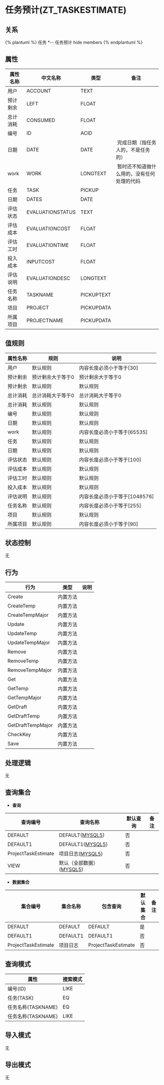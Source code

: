 # 任务预计(ZT_TASKESTIMATE)

  

## 关系
{% plantuml %}
任务 *-- 任务预计 
hide members
{% endplantuml %}

## 属性

| 属性名称        |    中文名称    | 类型     |  备注  |
| --------   |------------| -----   |  -------- | 
|用户|ACCOUNT|TEXT|&nbsp;|
|预计剩余|LEFT|FLOAT|&nbsp;|
|总计消耗|CONSUMED|FLOAT|&nbsp;|
|编号|ID|ACID|&nbsp;|
|日期|DATE|DATE|&nbsp;完成日期（指任务人的，不是任务的）|
|work|WORK|LONGTEXT|&nbsp;暂时还不知道做什么用的，没有任何处理的代码|
|任务|TASK|PICKUP|&nbsp;|
|日期|DATES|DATE|&nbsp;|
|评估状态|EVALUATIONSTATUS|TEXT|&nbsp;|
|评估成本|EVALUATIONCOST|FLOAT|&nbsp;|
|评估工时|EVALUATIONTIME|FLOAT|&nbsp;|
|投入成本|INPUTCOST|FLOAT|&nbsp;|
|评估说明|EVALUATIONDESC|LONGTEXT|&nbsp;|
|任务名称|TASKNAME|PICKUPTEXT|&nbsp;|
|项目|PROJECT|PICKUPDATA|&nbsp;|
|所属项目|PROJECTNAME|PICKUPDATA|&nbsp;|

## 值规则
| 属性名称    | 规则    |  说明  |
| --------   |------------| ----- | 
|用户|默认规则|内容长度必须小于等于[30]|
|预计剩余|预计剩余大于等于0|预计剩余大于等于0|
|预计剩余|默认规则|默认规则|
|总计消耗|总计消耗大于等于0|总计消耗大于等于0|
|总计消耗|默认规则|默认规则|
|编号|默认规则|默认规则|
|日期|默认规则|默认规则|
|work|默认规则|内容长度必须小于等于[65535]|
|任务|默认规则|默认规则|
|日期|默认规则|默认规则|
|评估状态|默认规则|内容长度必须小于等于[100]|
|评估成本|默认规则|默认规则|
|评估工时|默认规则|默认规则|
|投入成本|默认规则|默认规则|
|评估说明|默认规则|内容长度必须小于等于[1048576]|
|任务名称|默认规则|内容长度必须小于等于[255]|
|项目|默认规则|默认规则|
|所属项目|默认规则|内容长度必须小于等于[90]|

## 状态控制

无


## 行为
| 行为    | 类型    |  说明  |
| --------   |------------| ----- | 
|Create|内置方法|&nbsp;|
|CreateTemp|内置方法|&nbsp;|
|CreateTempMajor|内置方法|&nbsp;|
|Update|内置方法|&nbsp;|
|UpdateTemp|内置方法|&nbsp;|
|UpdateTempMajor|内置方法|&nbsp;|
|Remove|内置方法|&nbsp;|
|RemoveTemp|内置方法|&nbsp;|
|RemoveTempMajor|内置方法|&nbsp;|
|Get|内置方法|&nbsp;|
|GetTemp|内置方法|&nbsp;|
|GetTempMajor|内置方法|&nbsp;|
|GetDraft|内置方法|&nbsp;|
|GetDraftTemp|内置方法|&nbsp;|
|GetDraftTempMajor|内置方法|&nbsp;|
|CheckKey|内置方法|&nbsp;|
|Save|内置方法|&nbsp;|

## 处理逻辑
无

## 查询集合

* **查询**

| 查询编号 | 查询名称       | 默认查询 |   备注|
| --------  | --------   | --------   | ----- |
|DEFAULT|DEFAULT([MYSQL5](../../appendix/query_MYSQL5.md#TaskEstimate_Default))|否|&nbsp;|
|DEFAULT1|DEFAULT1([MYSQL5](../../appendix/query_MYSQL5.md#TaskEstimate_Defaults))|否|&nbsp;|
|ProjectTaskEstimate|项目日志([MYSQL5](../../appendix/query_MYSQL5.md#TaskEstimate_ProjectTaskEstimate))|否|&nbsp;|
|VIEW|默认（全部数据）([MYSQL5](../../appendix/query_MYSQL5.md#TaskEstimate_View))|否|&nbsp;|

* **数据集合**

| 集合编号 | 集合名称   |  包含查询  | 默认集合 |   备注|
| --------  | --------   | -------- | --------   | ----- |
|DEFAULT|DEFAULT|DEFAULT|是|&nbsp;|
|DEFAULT1|DEFAULT1|DEFAULT1|否|&nbsp;|
|ProjectTaskEstimate|项目日志|ProjectTaskEstimate|否|&nbsp;|

## 查询模式
| 属性      |    搜索模式     |
| --------   |------------|
|编号(ID)|LIKE|
|任务(TASK)|EQ|
|任务名称(TASKNAME)|EQ|
|任务名称(TASKNAME)|LIKE|

## 导入模式
无


## 导出模式
无
